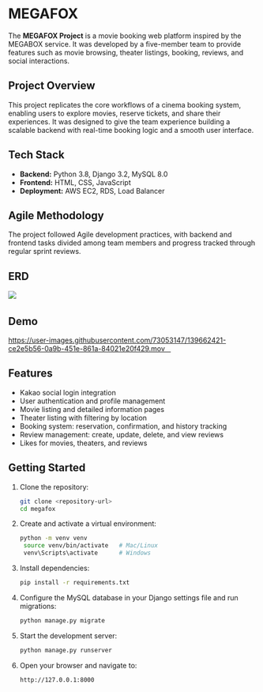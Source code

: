 # MEGAFOX

The **MEGAFOX Project** is a movie booking web platform inspired by the MEGABOX service. It was developed by a five-member team to provide features such as movie browsing, theater listings, booking, reviews, and social interactions.

## Project Overview

This project replicates the core workflows of a cinema booking system, enabling users to explore movies, reserve tickets, and share their experiences. It was designed to give the team experience building a scalable backend with real-time booking logic and a smooth user interface.

## Tech Stack

- **Backend:** Python 3.8, Django 3.2, MySQL 8.0  
- **Frontend:** HTML, CSS, JavaScript  
- **Deployment:** AWS EC2, RDS, Load Balancer  

## Agile Methodology

The project followed Agile development practices, with backend and frontend tasks divided among team members and progress tracked through regular sprint reviews.

## ERD
![](https://media.vlpt.us/images/thisisemptyyy/post/c7aa7927-2537-4b1d-8c7e-0385301be90f/megafox_20211030_233447.png)  

## Demo
https://user-images.githubusercontent.com/73053147/139662421-ce2e5b56-0a9b-451e-861a-84021e20f429.mov   

## Features

- Kakao social login integration  
- User authentication and profile management  
- Movie listing and detailed information pages  
- Theater listing with filtering by location  
- Booking system: reservation, confirmation, and history tracking  
- Review management: create, update, delete, and view reviews  
- Likes for movies, theaters, and reviews  

## Getting Started

1. Clone the repository:
   ```bash
   git clone <repository-url>
   cd megafox

2. Create and activate a virtual environment:
   ```bash
   python -m venv venv
    source venv/bin/activate   # Mac/Linux
    venv\Scripts\activate      # Windows


3. Install dependencies:
    ```bash
    pip install -r requirements.txt

4. Configure the MySQL database in your Django settings file and run migrations:
   ```bash
   python manage.py migrate


5. Start the development server:
   ```bash
   python manage.py runserver

6. Open your browser and navigate to:
   ```bash
   http://127.0.0.1:8000
